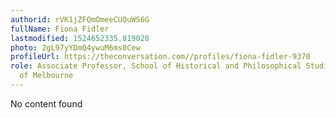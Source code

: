```yaml
---
authorid: rVK1jZFQmOmeeCUOuWS6G
fullName: Fiona Fidler
lastmodified: 1524652335.819028
photo: 2gL97yYDmQ4ywuM6ms0Cew
profileUrl: https://theconversation.com//profiles/fiona-fidler-9370
role: Associate Professor, School of Historical and Philosophical Studies, University
  of Melbourne
---
```

No content found
